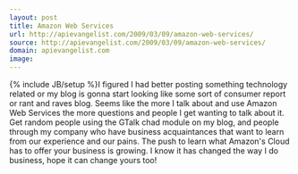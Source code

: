 ```yaml
---
layout: post
title: Amazon Web Services
url: http://apievangelist.com/2009/03/09/amazon-web-services/
source: http://apievangelist.com/2009/03/09/amazon-web-services/
domain: apievangelist.com
image: 
---
```

{% include JB/setup %}I figured I had better posting something technology related or my blog is gonna start looking like some sort of consumer report or rant and raves blog.
Seems like the more I talk about and use Amazon Web Services the more questions and people I get wanting to talk about it.
Get random people using the GTalk chad module on my blog, and people through my company who have business acquaintances that want to learn from our experience and our pains.
The push to learn what Amazon's Cloud has to offer your business is growing.
I know it has changed the way I do business, hope it can change yours too!